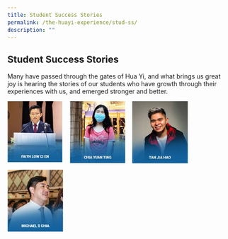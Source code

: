 ```yaml
---
title: Student Success Stories
permalink: /the-huayi-experience/stud-ss/
description: ""
---
```

## Student Success Stories

Many have passed through the gates of Hua Yi, and what brings us great joy is hearing the stories of our students who have growth through their experiences with us, and emerged stronger and better.

<p><a href="/sss/faith-low/">
<img style="width:25%;margin-right:15px;" align=left src="/images/photo1669830842.jpeg">
</a></p>

<p><a href="/sss/yuan-ting/">
<img style="width:25%;margin-right:15px;" align=left src="/images/photo1669830854.jpeg">
</a></p>

<p><a href="/sss/jia-hao/">
<img style="width:25%;margin-right:15px;" align=left src="/images/photo1669830866.jpeg">
</a></p> <br clear=left>

<p><a href="/sss/michael/">
<img style="width:25%;margin-right:15px;" align=left src="/images/photo1669830879.jpeg">
</a></p>